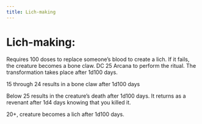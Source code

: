 ```yaml
---
title: Lich-making
---
```



# Lich-making:

Requires 100 doses to replace someone’s blood to create a lich. If it fails, the creature becomes a bone claw. DC 25 Arcana to perform the ritual. The transformation takes place after 1d100 days.

15 through 24 results in a bone claw after 1d100 days

Below 25 results in the creature’s death after 1d100 days. It returns as a revenant after 1d4 days knowing that you killed it.

20+, creature becomes a lich after 1d100 days.